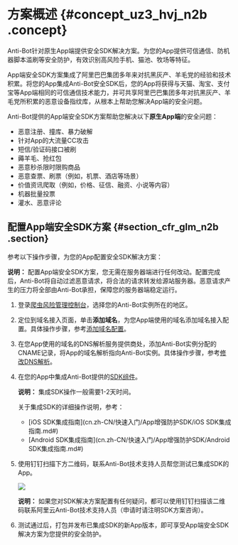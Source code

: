 # 方案概述 {#concept_uz3_hvj_n2b .concept}

Anti-Bot针对原生App端提供安全SDK解决方案。为您的App提供可信通信、防机器脚本滥刷等安全防护，有效识别高风险手机、猫池、牧场等特征。

App端安全SDK方案集成了阿里巴巴集团多年来对抗黑灰产、羊毛党的经验和技术积累。将您的App集成Anti-Bot安全SDK后，您的App将获得与天猫、淘宝、支付宝等App端相同的可信通信技术能力，并可共享阿里巴巴集团多年对抗黑灰产、羊毛党所积累的恶意设备指纹库，从根本上帮助您解决App端的安全问题。

Anti-Bot提供的App端安全SDK方案帮助您解决以下**原生App端**的安全问题：

-   恶意注册、撞库、暴力破解
-   针对App的大流量CC攻击
-   短信/验证码接口被刷
-   薅羊毛、抢红包
-   恶意秒杀限时限购商品
-   恶意查票、刷票（例如，机票、酒店等场景）
-   价值资讯爬取（例如，价格、征信、融资、小说等内容）
-   机器批量投票
-   灌水、恶意评论

## 配置App端安全SDK方案 {#section_cfr_glm_n2b .section}

参考以下操作步骤，为您的App配置安全SDK解决方案：

**说明：** 配置App端安全SDK方案，您无需在服务器端进行任何改动。配置完成后，Anti-Bot将自动过滤恶意请求，将合法的请求转发给源站服务器。恶意请求产生的压力将全部由Anti-Bot承担，保障您的服务器端稳定运行。

1.  登录[爬虫风险管理控制台](https://yundun.console.aliyun.com/?p=antibot)，选择您的Anti-Bot实例所在的地区。
2.  定位到域名接入页面，单击**添加域名**，为您App端使用的域名添加域名接入配置。具体操作步骤，参考[添加域名配置](cn.zh-CN/快速入门/步骤1：添加域名.md#)。
3.  在您App使用的域名的DNS解析服务提供商处，添加Anti-Bot实例分配的CNAME记录，将App的域名解析指向Anti-Bot实例。具体操作步骤，参考[修改DNS解析](cn.zh-CN/快速入门/步骤4：修改DNS解析.md#)。
4.  在您的App中集成Anti-Bot提供的[SDK组件](http://docs-aliyun.cn-hangzhou.oss.aliyun-inc.com/assets/attach/62847/cn_zh/1527666392401/WAF-SDK-20180525.zip?spm=a2c4g.11186623.2.7.mnuGFz&file=WAF-SDK-20180525.zip)。

    **说明：** 集成SDK操作一般需要1-2天时间。

    关于集成SDK的详细操作说明，参考：

    -   [iOS SDK集成指南](cn.zh-CN/快速入门/App增强防护SDK/iOS SDK集成指南.md#)
    -   [Android SDK集成指南](cn.zh-CN/快速入门/App增强防护SDK/Android SDK集成指南.md#)
5.  使用钉钉扫描下方二维码，联系Anti-Bot技术支持人员帮您测试已集成SDK的App。

    ![](http://static-aliyun-doc.oss-cn-hangzhou.aliyuncs.com/assets/img/16083/7327_zh-CN.png)

    **说明：** 如果您对SDK解决方案配置有任何疑问，都可以使用钉钉扫描该二维码联系阿里云Anti-Bot技术支持人员（申请时请注明SDK方案咨询）。

6.  测试通过后，打包并发布已集成SDK的新App版本，即可享受App端安全SDK解决方案为您提供的安全防护。

